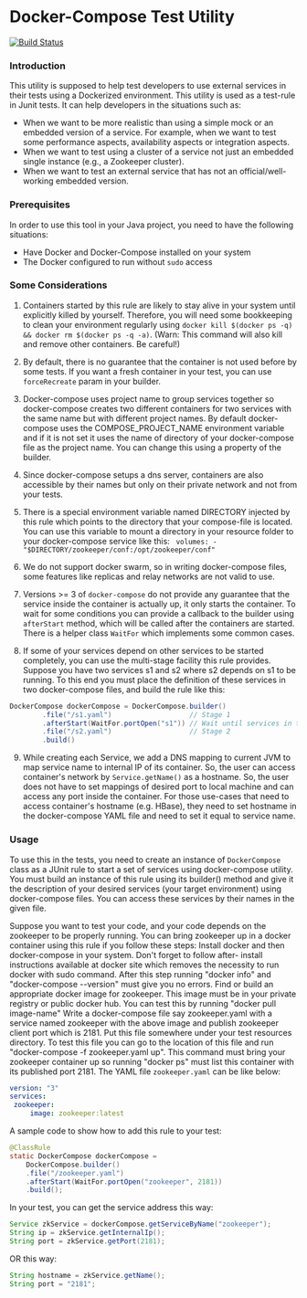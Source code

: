 ﻿Docker-Compose Test Utility
===========================
[![Build Status](https://travis-ci.org/sahabpardaz/docker-compose-wrapper.svg?branch=master)](https://travis-ci.org/sahabpardaz/docker-compose-wrapper)

### Introduction

This utility is supposed to help test developers to use external services in their tests using a Dockerized environment. This utility is used as a test-rule in Junit tests. It can help developers in the situations such as:
- When we want to be more realistic than using a simple mock or an embedded version of a service. For example,   when we want to test some performance aspects, availability aspects or integration aspects.
- When we want to test using a cluster of a service not just an embedded single instance (e.g., a Zookeeper cluster).
- When we want to test an external service that has not an official/well-working embedded version.

### Prerequisites
In order to use this tool in your Java project, you need to have the following situations:
- Have Docker and Docker-Compose installed on your system
- The Docker configured to run without `sudo` access

### Some Considerations
1. Containers started by this rule are likely to stay alive in your system until explicitly killed by yourself. Therefore, you will need some bookkeeping to clean your environment regularly using `docker kill $(docker ps -q) && docker rm $(docker ps -q -a)`.
(Warn: This command will also kill and remove other containers. Be careful!)

2. By default, there is no guarantee that the container is not used before by some tests. If you want a fresh container in your test, you can use `forceRecreate` param in your builder.

3. Docker-compose uses project name to group services together so docker-compose creates two different containers for two services with the same name but with different project names. By default docker-compose uses the COMPOSE_PROJECT_NAME environment variable and if it is not set it uses the name of directory of your docker-compose file as the project name. You can change this using a property of the builder.

4. Since docker-compose setups a dns server, containers are also accessible by their names but only on their private network and not from your tests.

5. There is a special environment variable named DIRECTORY injected by this rule which points to the directory that your compose-file is located. You can use this variable to mount a directory in your resource folder to your docker-compose service like this:
``` volumes: - "$DIRECTORY/zookeeper/conf:/opt/zookeeper/conf"```

6. We do not support docker swarm, so in writing docker-compose files, some features like replicas and relay networks are not valid to use.

7.  Versions >= 3 of `docker-compose`  do not provide any guarantee that the service inside the container is actually up, it only starts the container. To wait for some conditions you can provide a callback to the builder using `afterStart` method, which will be called after the containers are started. There is a helper class `WaitFor` which implements some common cases.

8. If some of your services depend on other services to be started completely, you can use the multi-stage facility this rule provides. Suppose you have two services s1 and s2 where s2 depends on s1 to be running. To this end you must place the definition of these services in two docker-compose files, and build the rule like this:
```java
DockerCompose dockerCompose = DockerCompose.builder()
        .file("/s1.yaml")                   // Stage 1
        .afterStart(WaitFor.portOpen("s1")) // Wait until services in this stage complete
        .file("/s2.yaml")                   // Stage 2
        .build()
```
9. While creating each Service, we add a DNS mapping to current JVM to map service name to internal IP of its container. So, the user can access container's network by `Service.getName()` as a hostname. So, the user does not have to set mappings of desired port to local machine and can access any port inside the container.
For those use-cases that need to access container's hostname (e.g. HBase), they need to set hostname in the docker-compose YAML file and need to set it equal to service name.

### Usage
To use this in the tests, you need to create an instance of `DockerCompose` class as a JUnit rule to start a set of services using docker-compose utility. You must build an instance of this rule using its builder() method and give it the description of your desired services (your target environment) using docker-compose files. You can access these services by their names in the given file.

Suppose you want to test your code, and your code depends on the zookeeper to be properly running. You can bring zookeeper up in a docker container using this rule if you follow these steps:
Install docker and then docker-compose in your system. Don't forget to follow after- install instructions available at docker site which removes the necessity to run docker with sudo command. After this step running "docker info" and "docker-compose --version" must give you no errors.
Find or build an appropriate docker image for zookeeper. This image must be in your private registry or public docker hub. You can test this by running "docker pull image-name"
Write a docker-compose file say zookeeper.yaml with a service named zookeeper with the above image and publish zookeeper client port which is 2181. Put this file somewhere under your test resources directory. To test this file you can go to the location of this file and run "docker-compose -f zookeeper.yaml up". This command must bring your zookeeper container up so running "docker ps" must list this container with its published port 2181.
The YAML file `zookeeper.yaml` can be like below:
```yaml
version: "3"
services:
 zookeeper:
	 image: zookeeper:latest
```
A sample code to show how to add this rule to your test:
```java
@ClassRule
static DockerCompose dockerCompose =
	DockerCompose.builder()
	.file("/zookeeper.yaml")
	.afterStart(WaitFor.portOpen("zookeeper", 2181))
	.build();
```
In your test, you can get the service address this way:
```java
Service zkService = dockerCompose.getServiceByName("zookeeper");
String ip = zkService.getInternalIp();
String port = zkService.getPort(2181);
```
OR this way:
```java
String hostname = zkService.getName();
String port = "2181";
 ```
